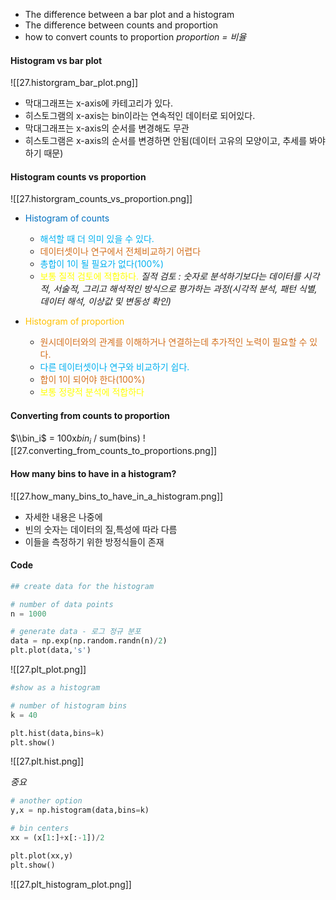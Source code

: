 - The difference between a bar plot and a histogram
- The difference between counts and proportion
- how to convert counts to proportion
*proportion = 비율*

#### Histogram vs bar plot
![[27.historgram_bar_plot.png]]

- 막대그래프는 x-axis에 카테고리가 있다.
- 히스토그램의 x-axis는 bin이라는 연속적인 데이터로 되어있다.
- 막대그래프는 x-axis의 순서를 변경해도 무관
- 히스토그램은 x-axis의 순서를 변경하면 안됨(데이터 고유의 모양이고, 추세를 봐야하기 때문)

#### Histogram counts vs proportion
![[27.historgram_counts_vs_proportion.png]]
- <span style="color:rgb(0, 112, 192)">Histogram of counts</span>
	- <span style="color:rgb(0, 176, 240)">해석할 때 더 의미 있을 수 있다.</span>
	- <span style="color:rgb(211, 111, 29)">데이터셋이나 연구에서 전체비교하기 어렵다</span>
	- <span style="color:rgb(0, 176, 240)">총합이 1이 될 필요가 없다(100%)</span> 
	- <span style="color:rgb(255, 255, 0)">보통 질적 검토에 적합하다.</span> 
	*질적 검토 : 숫자로 분석하기보다는 데이터를 시각적, 서술적, 그리고 해석적인 방식으로 평가하는 과정(시각적 분석, 패턴 식별, 데이터 해석, 이상값 및 변동성 확인)*

- <span style="color:rgb(255, 192, 0)">Histogram of proportion</span> 
	- <span style="color:rgb(211, 111, 29)">원시데이터와의 관계를 이해하거나 연결하는데 추가적인 노력이 필요할  수 있다.</span> 
	- <span style="color:rgb(0, 176, 240)">다른 데이터셋이나 연구와 비교하기 쉽다.</span> 
	- <span style="color:rgb(211, 111, 29)">합이 1이 되어야 한다(100%)</span><span style="color:rgb(211, 111, 29)"> </span>
	- <span style="color:rgb(255, 255, 0)">보통 정량적 분석에 적합하다</span> 

#### Converting from counts to proportion
$\\bin_i$ = 100x$bin_i$ / sum(bins) 
![[27.converting_from_counts_to_proportions.png]]


#### How many bins to have in a histogram?
![[27.how_many_bins_to_have_in_a_histogram.png]]
- 자세한 내용은 나중에
- 빈의 숫자는 데이터의 질,특성에 따라 다름
- 이들을 측정하기 위한 방정식들이 존재


#### Code
```python
## create data for the histogram

# number of data points
n = 1000

# generate data - 로그 정규 분포
data = np.exp(np.random.randn(n)/2)
plt.plot(data,'s')
```
![[27.plt_plot.png]]
```python
#show as a histogram

# number of histogram bins
k = 40

plt.hist(data,bins=k)
plt.show()
```
![[27.plt.hist.png]]

*중요*
```python
# another option
y,x = np.histogram(data,bins=k)

# bin centers
xx = (x[1:]+x[:-1])/2

plt.plot(xx,y)
plt.show()
```
![[27.plt_histogram_plot.png]]
